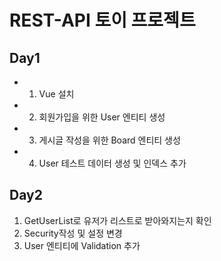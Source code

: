 # REST-API 토이 프로젝트


## Day1


- 1. Vue 설치 
- 2. 회원가입을 위한 User 엔티티 생성
- 3. 게시글 작성을 위한 Board 엔티티 생성
- 4. User 테스트 데이터 생성 및 인덱스 추가 

## Day2 

1. GetUserList로 유저가 리스트로 받아와지는지 확인
2. Security작성 및 설정 변경
3. User 엔티티에 Validation 추가
